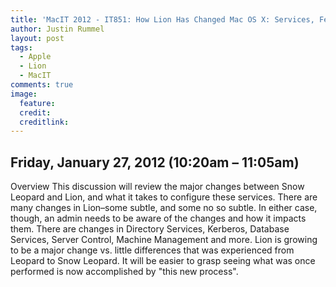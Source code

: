 ```yaml
---
title: 'MacIT 2012 - IT851: How Lion Has Changed Mac OS X: Services, Features and Capabilities'
author: Justin Rummel
layout: post
tags:
  - Apple
  - Lion
  - MacIT
comments: true
image:
  feature:
  credit:
  creditlink:
---
```

Friday, January 27, 2012 (10:20am – 11:05am)
---

Overview
This discussion will review the major changes between Snow Leopard and Lion, and what it takes to configure these services. There are many changes in Lion–some subtle, and some no so subtle. In either case, though, an admin needs to be aware of the changes and how it impacts them. There are changes in Directory Services, Kerberos, Database Services, Server Control, Machine Management and more. Lion is growing to be a major change vs. little differences that was experienced from Leopard to Snow Leopard. It will be easier to grasp seeing what was once performed is now accomplished by "this new process".